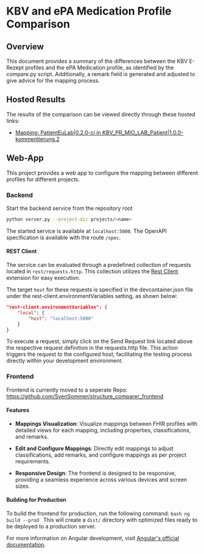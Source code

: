 # KBV and ePA Medication Profile Comparison

## Overview
This document provides a summary of the differences between the KBV E-Rezept profiles and the ePA Medication profile, as identified by the compare.py script. Additionally, a remark field is generated and adjusted to give advice for the mapping process.


## Hosted Results
The results of the comparison can be viewed directly through these hosted links:
- [Mapping: PatientEuLab|0.2.0-ci in KBV_PR_MIO_LAB_Patient|1.0.0-kommentierung.2](https://hwaldmller.github.io/structure_comparer-main/projects/labreport/docs/PatientEuLab%7C0.2.0-ci_to_KBV_PR_MIO_LAB_Patient%7C1.0.0-kommentierung.2.html)

## Web-App

This project provides a web app to configure the mapping between different profiles for different projects.

### Backend

Start the backend service from the repository root

```bash
python server.py --project-dir projects/<name>
```

The started service is available at `localhost:5000`. The OpenAPI specification is available with the route `/spec`.

#### REST Client

The service can be evaluated through a predefined collection of requests located in `rest/requests.http`. This collection utilizes the [Rest Client](`https://marketplace.visualstudio.com/items?itemName=humao.rest-client`) extension for easy execution.

The target `host` for these requests is specified in the devcontainer.json file under the rest-client.environmentVariables setting, as shown below:

```json
"rest-client.environmentVariables": {
    "local": {
        "host": "localhost:5000"
    }
}
```

To execute a request, simply click on the Send Request link located above the respective request definition in the requests.http file. This action triggers the request to the configured host, facilitating the testing process directly within your development environment.

### Frontend

Frontend is currently moved to a seperate Repo: https://github.com/SvenSommer/structure_comparer_frontend

#### Features

- **Mappings Visualization**: Visualize mappings between FHIR profiles with detailed views for each mapping, including properties, classifications, and remarks.

- **Edit and Configure Mappings**: Directly edit mappings to adjust classifications, add remarks, and configure mappings as per project requirements.

- **Responsive Design**: The frontend is designed to be responsive, providing a seamless experience across various devices and screen sizes.

#### Building for Production

To build the frontend for production, run the following command:
    ```bash
    ng build --prod
    ```
This will create a `dist/` directory with optimized files ready to be deployed to a production server.

For more information on Angular development, visit [Angular's official documentation](https://angular.io/docs).
